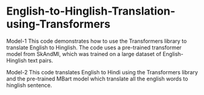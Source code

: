 # English-to-Hinglish-Translation-using-Transformers
Model-1
This code demonstrates how to use the Transformers library to translate English to Hinglish. The code uses a pre-trained transformer model from SkAndMl, which was trained on a large dataset of English-Hinglish text pairs.

Model-2
This code translates English to Hindi using the Transformers library and the pre-trained MBart model which translate all the english words to hinglish sentence.
